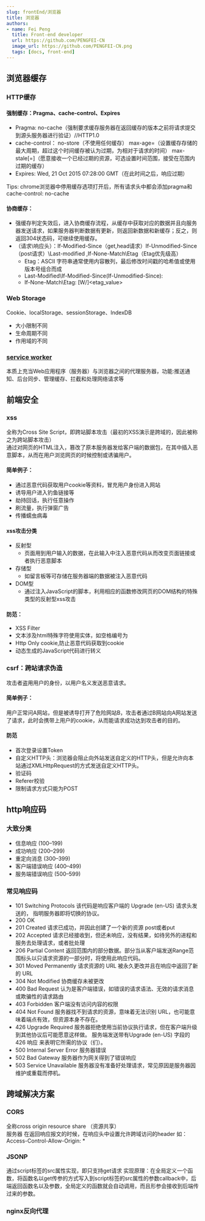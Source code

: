 ```yaml
---
slug: frontEnd/浏览器
title: 浏览器
authors:
- name: Fei Peng
  title: Front-end developer
  url: https://github.com/PENGFEI-CN
  image_url: https://github.com/PENGFEI-CN.png
  tags: [docs, front-end]
---
```

## 浏览器缓存
### HTTP缓存
#### 强制缓存：Pragma、cache-control、Expires
  + Pragma: 
    no-cache（强制要求缓存服务器在返回缓存的版本之前将请求提交到源头服务器进行验证）//HTTP1.0
  + cache-control：
    no-store（不使用任何缓存）
    max-age=<seconds>（设置缓存存储的最大周期，超过这个时间缓存被认为过期，为相对于请求的时间）
    max-stale[=<seconds>]（愿意接收一个已经过期的资源，可选设置时间范围，接受在范围内过期的缓存）  
  + Expires: <http-date>
    Wed, 21 Oct 2015 07:28:00 GMT（在此时间之后，响应过期）

Tips: chrome浏览器中停用缓存选项打开后，所有请求头中都会添加pragma和cache-control: no-cache
#### 协商缓存：  
+ 强缓存判定失效后，进入协商缓存流程，从缓存中获取对应的数据并且向服务器发送请求，如果服务器判断数据有更新，则返回新数据和新缓存；反之，则返回304状态码，可继续使用缓存。
+ （请求\响应头）：If-Modified-Since（get,head请求）If-Unmodified-Since（post请求）\Last-modified ,If-None-Match\Etag（Etag优先级高）
  + Etag：ASCII 字符串通常使用内容散列，最后修改时间戳的哈希值或使用版本号组合而成
  + Last-Modified\If-Modified-Since(If-Unmodified-Since): <http-date>
  + If-None-Match\Etag: [W/]<etag_value>
### Web Storage
Cookie、localStorage、sessionStorage、IndexDB
+ 大小限制不同
+ 生命周期不同
+ 作用域的不同
### [service worker](https://mp.weixin.qq.com/s/3Ep5pJULvP7WHJvVJNDV-g)
本质上充当Web应用程序（服务器）与浏览器之间的代理服务器，功能:推送通知、后台同步、管理缓存、拦截和处理网络请求等

## 前端安全
### xss
全称为Cross Site Script，即跨站脚本攻击（最初的XSS演示是跨域的，因此被称之为跨站脚本攻击）  
通过对网页的HTML注入，篡改了原本服务器发给客户端的数据包，在其中插入恶意脚本，从而在用户浏览网页的时候控制或诱骗用户。  
#### 简单例子：
* 通过恶意代码获取用户cookie等资料，冒充用户身份进入网站
* 诱导用户进入钓鱼链接等
* 劫持回话，执行任意操作
* 刷流量，执行弹窗广告
* 传播蠕虫病毒

#### xss攻击分类
+ 反射型 
  + 页面用到用户输入的数据，在此输入中注入恶意代码从而改变页面链接或者执行恶意脚本
+ 存储型 
  + 如留言板等可存储在服务器端的数据被注入恶意代码
+ DOM型
  + 通过注入JavaScript的脚本，利用相应的函数修改网页的DOM结构的特殊类型的反射型xss攻击
#### 防范：
  + XSS Filter
  + 文本涉及html特殊字符使用实体，如空格编号为&nbsp;
  + Http Only cookie,防止恶意代码获取到cookie
  + 动态生成的JavaScript代码进行转义
### csrf：跨站请求伪造
攻击者盗用用户的身份，以用户名义发送恶意请求。

#### 简单例子：
用户正常问A网站，但是被诱导打开了危险网站B，攻击者通过B网站向A网站发送了请求，此时会携带上用户的cookie，从而能请求成功达到攻击者的目的。
#### 防范
+ 首次登录设置Token
+ 自定义HTTP头：浏览器会阻止向外站发送自定义的HTTP头，但是允许向本站通过XMLHttpRequest的方式发送自定义HTTP头。
+ 验证码
+ Referer校验
+ 限制请求方式只能为POST
## http响应码
### 大致分类
+ 信息响应 (100–199)
+ 成功响应 (200–299)
+ 重定向消息 (300–399)
+ 客户端错误响应 (400–499)
+ 服务端错误响应 (500–599)
### 常见响应码
+ 101 Switching Protocols
该代码是响应客户端的 Upgrade (en-US) 请求头发送的， 指明服务器即将切换的协议。
+ 200 OK 
+ 201 Created 请求已成功，并因此创建了一个新的资源 post或者put
+ 202 Accepted 请求已经接收到，但还未响应，没有结果，如待另外的进程和服务去处理请求，或者批处理
+ 206 Partial Content 返回范围内的部分数据。部分当从客户端发送Range范围标头以只请求资源的一部分时，将使用此响应代码。
+ 301 Moved Permanently 请求资源的 URL 被永久更改并且在响应中返回了新的 URL
+ 304 Not Modified 协商缓存未被更改
+ 400 Bad Request 认为是客户端错误，如错误的请求语法、无效的请求消息或欺骗性的请求路由
+ 403 Forbidden
  客户端没有访问内容的权限
+ 404 Not Found
  服务器找不到请求的资源，意味着无法识别 URL，也可能意味着端点有效，但资源本身不存在。
+ 426 Upgrade Required
  服务器拒绝使用当前协议执行请求，但在客户端升级到其他协议后可能愿意这样做。 服务端发送带有Upgrade (en-US) 字段的 426 响应 来表明它所需的协议（们）。
+ 500 Internal Server Error
  服务器错误
+ 502 Bad Gateway 服务器作为网关得到了错误响应
+ 503 Service Unavailable
  服务器没有准备好处理请求，常见原因是服务器因维护或重载而停机。
## 跨域解决方案
### CORS
全称cross origin resource share （资源共享）  
服务器 在返回响应报文的时候，在响应头中设置允许跨域访问的header
如： Access-Control-Allow-Origin: *
### JSONP
通过script标签的src属性实现，即只支持get请求
实现原理：在全局定义一个函数，将函数名以get传参的方式写入到script标签的src属性的参数callback中，后端返回函数名以及参数，全局定义的函数就会自动调用，而且形参会接收到后端传过来的参数。
### nginx反向代理
